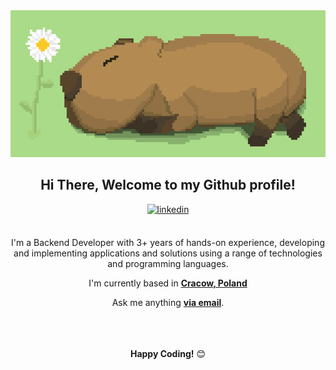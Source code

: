 
<div align="center">
<img src='https://github.com/kostnerek/kostnerek/blob/main/capybara.gif'>
<!-- credits for https://www.reddit.com/user/KennethSugar324/ -->
<h2> Hi There, Welcome to my Github profile!</h2>
<a href="https://www.linkedin.com/in/filip-kostecki00/" target="_blank">
<img src=https://img.shields.io/badge/linkedin-%2300acee.svg?color=405DE6&style=for-the-badge&logo=linkedin&logoColor=white alt=linkedin style="margin-bottom: 5px;" />
</a>
<br />
<br />

I'm a Backend Developer with 3+ years of hands-on experience, developing and implementing applications and solutions using a range of technologies and programming languages.
<br />

I'm currently based in **[Cracow, Poland](https://www.google.com/maps/place/Krak%C3%B3w/@50.0468548,19.9348341,12z/data=!3m1!4b1!4m5!3m4!1s0x471644c0354e18d1:0xb46bb6b576478abf!8m2!3d50.0646501!4d19.9449799)**
<br />

Ask me anything  <a href="mailto:filip.kostecki00@gmail.com"><b>via email</b></a>.
<br />
<br />
<br />
<br />

**Happy Coding!** 😊

</div>
<br />
</div>
